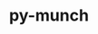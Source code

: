 ---
title: "py-munch"
layout: cache
categories: [package, develop]
meta: {"versions": ["2.2.0", "2.5.0"], "compilers": ["apple-clang@=14.0.0", "apple-clang@=14.0.3", "gcc@=11.3.0", "gcc@=7.3.1"], "oss": ["amzn2", "ubuntu22.04", "ventura"], "platforms": ["darwin", "linux"], "targets": ["aarch64", "ivybridge", "x86_64_v3"], "stacks": ["ml-darwin-aarch64-mps", "ml-linux-x86_64-cpu", "ml-linux-x86_64-cuda", "root"], "num_specs": 15, "num_specs_by_stack": {"ml-darwin-aarch64-mps": 4, "root": 15, "ml-linux-x86_64-cuda": 4, "ml-linux-x86_64-cpu": 4}}
spec_details: [{"hash": "vmnpb4jtieyhnz2v7l7f7ddbmyhxk5ak", "compiler": "apple-clang@=14.0.0", "versions": ["2.5.0"], "os": "ventura", "platform": "darwin", "target": "aarch64", "variants": ["build_system=python_pip"], "stacks": ["ml-darwin-aarch64-mps", "root"], "size": "-", "tarball": "https://binaries.spack.io/develop/build_cache/darwin-ventura-aarch64/apple-clang-14.0.0/py-munch-2.5.0/darwin-ventura-aarch64-apple-clang-14.0.0-py-munch-2.5.0-vmnpb4jtieyhnz2v7l7f7ddbmyhxk5ak.spack"}, {"hash": "xznxt5j3xxon6ygj3cuhv6kvhxovudyn", "compiler": "apple-clang@=14.0.0", "versions": ["2.5.0"], "os": "ventura", "platform": "darwin", "target": "aarch64", "variants": ["build_system=python_pip"], "stacks": ["ml-darwin-aarch64-mps", "root"], "size": "-", "tarball": "https://binaries.spack.io/develop/build_cache/darwin-ventura-aarch64/apple-clang-14.0.0/py-munch-2.5.0/darwin-ventura-aarch64-apple-clang-14.0.0-py-munch-2.5.0-xznxt5j3xxon6ygj3cuhv6kvhxovudyn.spack"}, {"hash": "ppt7nzeiejsj3ycebuuwjyqpei5z4cx2", "compiler": "apple-clang@=14.0.0", "versions": ["2.5.0"], "os": "ventura", "platform": "darwin", "target": "aarch64", "variants": ["build_system=python_pip"], "stacks": ["ml-darwin-aarch64-mps", "root"], "size": "-", "tarball": "https://binaries.spack.io/develop/build_cache/darwin-ventura-aarch64/apple-clang-14.0.0/py-munch-2.5.0/darwin-ventura-aarch64-apple-clang-14.0.0-py-munch-2.5.0-ppt7nzeiejsj3ycebuuwjyqpei5z4cx2.spack"}, {"hash": "5bu4js6zgizlh3se4zvbzcvtjmjihoqi", "compiler": "apple-clang@=14.0.3", "versions": ["2.5.0"], "os": "ventura", "platform": "darwin", "target": "aarch64", "variants": ["build_system=python_pip"], "stacks": ["ml-darwin-aarch64-mps", "root"], "size": "-", "tarball": "https://binaries.spack.io/develop/build_cache/darwin-ventura-aarch64/apple-clang-14.0.3/py-munch-2.5.0/darwin-ventura-aarch64-apple-clang-14.0.3-py-munch-2.5.0-5bu4js6zgizlh3se4zvbzcvtjmjihoqi.spack"}, {"hash": "pyna6hpwubsmmmrwgtdtrvdqpoyx4xxc", "compiler": "gcc@=7.3.1", "versions": ["2.2.0"], "os": "amzn2", "platform": "linux", "target": "ivybridge", "variants": ["build_system=python_pip"], "stacks": ["root"], "size": "-", "tarball": "https://binaries.spack.io/develop/build_cache/linux-amzn2-ivybridge/gcc-7.3.1/py-munch-2.2.0/linux-amzn2-ivybridge-gcc-7.3.1-py-munch-2.2.0-pyna6hpwubsmmmrwgtdtrvdqpoyx4xxc.spack"}, {"hash": "vhcbkhwmswwl325nur6bvvrm7psefg7r", "compiler": "gcc@=7.3.1", "versions": ["2.2.0"], "os": "amzn2", "platform": "linux", "target": "ivybridge", "variants": ["build_system=python_pip"], "stacks": ["root"], "size": "-", "tarball": "https://binaries.spack.io/develop/build_cache/linux-amzn2-ivybridge/gcc-7.3.1/py-munch-2.2.0/linux-amzn2-ivybridge-gcc-7.3.1-py-munch-2.2.0-vhcbkhwmswwl325nur6bvvrm7psefg7r.spack"}, {"hash": "5dw7vy3olxex6ypa3ca3e27tzpbddfoc", "compiler": "gcc@=7.3.1", "versions": ["2.2.0"], "os": "amzn2", "platform": "linux", "target": "ivybridge", "variants": ["build_system=python_pip"], "stacks": ["root"], "size": "-", "tarball": "https://binaries.spack.io/develop/build_cache/linux-amzn2-ivybridge/gcc-7.3.1/py-munch-2.2.0/linux-amzn2-ivybridge-gcc-7.3.1-py-munch-2.2.0-5dw7vy3olxex6ypa3ca3e27tzpbddfoc.spack"}, {"hash": "636xs6uxir4ib3nl5pvhxmpqbzyiujzv", "compiler": "gcc@=7.3.1", "versions": ["2.2.0"], "os": "amzn2", "platform": "linux", "target": "x86_64_v3", "variants": ["build_system=python_pip"], "stacks": ["root"], "size": "-", "tarball": "https://binaries.spack.io/develop/build_cache/linux-amzn2-x86_64_v3/gcc-7.3.1/py-munch-2.2.0/linux-amzn2-x86_64_v3-gcc-7.3.1-py-munch-2.2.0-636xs6uxir4ib3nl5pvhxmpqbzyiujzv.spack"}, {"hash": "a2dyfbvjnmlazk5wlnilb6fu3k6vddkh", "compiler": "gcc@=7.3.1", "versions": ["2.2.0"], "os": "amzn2", "platform": "linux", "target": "x86_64_v3", "variants": [], "stacks": ["root"], "size": "-", "tarball": "https://binaries.spack.io/develop/build_cache/linux-amzn2-x86_64_v3/gcc-7.3.1/py-munch-2.2.0/linux-amzn2-x86_64_v3-gcc-7.3.1-py-munch-2.2.0-a2dyfbvjnmlazk5wlnilb6fu3k6vddkh.spack"}, {"hash": "hh2eugrpyfbq7hezn3hkdoxwnqvduxz6", "compiler": "gcc@=7.3.1", "versions": ["2.2.0"], "os": "amzn2", "platform": "linux", "target": "x86_64_v3", "variants": ["build_system=python_pip"], "stacks": ["root"], "size": "-", "tarball": "https://binaries.spack.io/develop/build_cache/linux-amzn2-x86_64_v3/gcc-7.3.1/py-munch-2.2.0/linux-amzn2-x86_64_v3-gcc-7.3.1-py-munch-2.2.0-hh2eugrpyfbq7hezn3hkdoxwnqvduxz6.spack"}, {"hash": "ojotdojvcz5osomds5ksych5hybw6ljm", "compiler": "gcc@=7.3.1", "versions": ["2.2.0"], "os": "amzn2", "platform": "linux", "target": "x86_64_v3", "variants": [], "stacks": ["root"], "size": "-", "tarball": "https://binaries.spack.io/develop/build_cache/linux-amzn2-x86_64_v3/gcc-7.3.1/py-munch-2.2.0/linux-amzn2-x86_64_v3-gcc-7.3.1-py-munch-2.2.0-ojotdojvcz5osomds5ksych5hybw6ljm.spack"}, {"hash": "dvsgmknnemwirx6r3wh22qxtvm3ey2nt", "compiler": "gcc@=11.3.0", "versions": ["2.5.0"], "os": "ubuntu22.04", "platform": "linux", "target": "x86_64_v3", "variants": ["build_system=python_pip"], "stacks": ["ml-linux-x86_64-cuda", "ml-linux-x86_64-cpu", "root"], "size": "-", "tarball": "https://binaries.spack.io/develop/build_cache/linux-ubuntu22.04-x86_64_v3/gcc-11.3.0/py-munch-2.5.0/linux-ubuntu22.04-x86_64_v3-gcc-11.3.0-py-munch-2.5.0-dvsgmknnemwirx6r3wh22qxtvm3ey2nt.spack"}, {"hash": "bbfnih55b5yfgfcauhrw6xo73s3fjw2g", "compiler": "gcc@=11.3.0", "versions": ["2.5.0"], "os": "ubuntu22.04", "platform": "linux", "target": "x86_64_v3", "variants": ["build_system=python_pip"], "stacks": ["ml-linux-x86_64-cuda", "ml-linux-x86_64-cpu", "root"], "size": "-", "tarball": "https://binaries.spack.io/develop/build_cache/linux-ubuntu22.04-x86_64_v3/gcc-11.3.0/py-munch-2.5.0/linux-ubuntu22.04-x86_64_v3-gcc-11.3.0-py-munch-2.5.0-bbfnih55b5yfgfcauhrw6xo73s3fjw2g.spack"}, {"hash": "ywnxsqrjq3ubnz2rxav2yirobjtgbl6s", "compiler": "gcc@=11.3.0", "versions": ["2.5.0"], "os": "ubuntu22.04", "platform": "linux", "target": "x86_64_v3", "variants": ["build_system=python_pip"], "stacks": ["ml-linux-x86_64-cuda", "ml-linux-x86_64-cpu", "root"], "size": "-", "tarball": "https://binaries.spack.io/develop/build_cache/linux-ubuntu22.04-x86_64_v3/gcc-11.3.0/py-munch-2.5.0/linux-ubuntu22.04-x86_64_v3-gcc-11.3.0-py-munch-2.5.0-ywnxsqrjq3ubnz2rxav2yirobjtgbl6s.spack"}, {"hash": "rxa7bv4gvm3zorx3kv3dwoh6rihczccn", "compiler": "gcc@=11.3.0", "versions": ["2.5.0"], "os": "ubuntu22.04", "platform": "linux", "target": "x86_64_v3", "variants": ["build_system=python_pip"], "stacks": ["ml-linux-x86_64-cuda", "ml-linux-x86_64-cpu", "root"], "size": "-", "tarball": "https://binaries.spack.io/develop/build_cache/linux-ubuntu22.04-x86_64_v3/gcc-11.3.0/py-munch-2.5.0/linux-ubuntu22.04-x86_64_v3-gcc-11.3.0-py-munch-2.5.0-rxa7bv4gvm3zorx3kv3dwoh6rihczccn.spack"}]
---